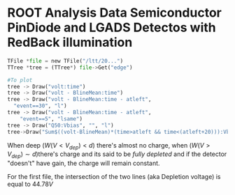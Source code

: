 # ROOT Analysis Data Semiconductor PinDiode and LGADS Detectos with RedBack illumination

```python
TFile *file = new TFile("/ltt/20...")
TTree *tree = (TTree*) file->Get("edge")

#To plot
tree -> Draw("volt:time")
tree -> Draw("volt - BlineMean:time")
tree -> Draw("volt - BlineMean:time - atleft",
  "event==30", "l")
tree -> Draw("volt - BlineMean:time - atleft",
    "event==5", "lsame")
tree -> Draw("Q50:Vbias", "", "l")
tree->Draw("Sum$((volt-BlineMean)*(time>atleft && time<(atleft+20))):Vbias","","l")

```

When deep ($W(V<V_{dep})< d$) there's almost no charge, when ($W(V>V_{dep})\sim d$)there's charge and its said to be _fully depleted_ and if the detector "doesn't" have gain, the charge will remain constant.

For the first file, the intersection of the two lines (aka Depletion voltage) is equal to $44.78 V$
